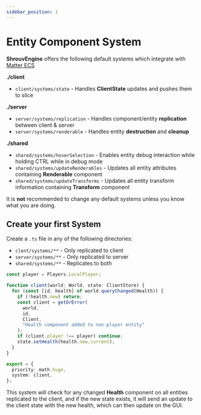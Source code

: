 ```yaml
---
sidebar_position: 1
---
```


# Entity Component System

**ShrouvEngine** offers the following default systems which integrate with [Matter ECS](https://eryn.io/matter/)

**./client**

- `client/systems/state` - Handles **ClientState** updates and pushes them to slice

**./server**

- `server/systems/replication` - Handles component/entity **replication** between client & server
- `server/systems/renderable` - Handles entity **destruction** and **cleanup**

**./shared**

- `shared/systems/hoverSelection` - Enables entity debug interaction while holding CTRL while in debug mode
- `shared/systems/updateRenderables` - Updates all entity attributes containing **Renderable** component
- `shared/systems/updateTransforms` - Updates all entity transform information containing **Transform** component

It is **not** recommended to change any default systems unless you know what you are doing.

## Create your first System

Create a `.ts` file in any of the following directories:

- `clent/systems/**` - Only replicated to client
- `server/systems/**` - Only replicated to server
- `shared/systems/**` - Replicates to both

```typescript title="Example: client/systems/client.ts"
const player = Players.LocalPlayer;

function client(world: World, state: ClientStore) {
  for (const [id, health] of world.queryChanged(Health)) {
    if (!health.new) return;
    const client = getOrError(
      world,
      id,
      Client,
      "Health component added to non-player entity"
    );
    if (client.player !== player) continue;
    state.setHealth(health.new.current);
  }
}

export = {
  priority: math.huge,
  system: client,
};
```

This system will check for any changed **Health** component on all entities replicated to the client, and if the new state exists, it will send an update to the client state with the new health, which can then update on the GUI.
